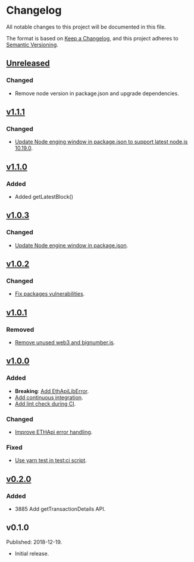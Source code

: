 # Changelog
All notable changes to this project will be documented in this file.

The format is based on [Keep a Changelog](https://keepachangelog.com/en/1.0.0/),
and this project adheres to [Semantic Versioning](https://semver.org/spec/v2.0.0.html).

## [Unreleased](https://gitlab.com/eidoo/ethapi-lib/compare/v1.1.1...HEAD)

### Changed

- Remove node version in package.json and upgrade dependencies.

## [v1.1.1](https://gitlab.com/eidoo/ethapi-lib/compare/v1.1.0...v1.1.1)

### Changed

- [Update Node enging window in package.json to support latest node.js 10.19.0](https://github.com/eidoo/ethapi-lib/pull/23).

## [v1.1.0](https://gitlab.com/eidoo/ethapi-lib/compare/v1.0.3...v1.1.0)

### Added

- Added getLatestBlock()

## [v1.0.3](https://gitlab.com/eidoo/ethapi-lib/compare/v1.0.2...v1.0.3)

### Changed

- [Update Node engine window in package.json](https://github.com/eidoo/ethapi-lib/issues/16).

## [v1.0.2](https://gitlab.com/eidoo/ethapi-lib/compare/v1.0.1...v1.0.2)

### Changed

- [Fix packages vulnerabilities](https://github.com/eidoo/ethapi-lib/issues/13).

## [v1.0.1](https://gitlab.com/eidoo/ethapi-lib/compare/v1.0.0...v1.0.1)

### Removed

- [Remove unused web3 and bignumber.js](https://github.com/eidoo/ethapi-lib/issues/11).

## [v1.0.0](https://gitlab.com/eidoo/ethapi-lib/compare/v0.2.0...v1.0.0)

### Added

- **Breaking**: [Add EthApiLibError](https://github.com/eidoo/ethapi-lib/issues/4).
- [Add continuous integration](https://github.com/eidoo/ethapi-lib/issues/6).
- [Add lint check during CI](https://github.com/eidoo/ethapi-lib/issues/7).

### Changed

- [Improve ETHApi error handling](https://github.com/eidoo/ethapi-lib/issues/4).

### Fixed
- [Use yarn test in test:ci script](https://github.com/eidoo/ethapi-lib/issues/9).

## [v0.2.0](https://gitlab.com/eidoo/ethapi-lib/compare/v0.1.0...v0.2.0)

### Added

- 3885 Add getTransactionDetails API.

## v0.1.0

Published: 2018-12-19.

- Initial release.
